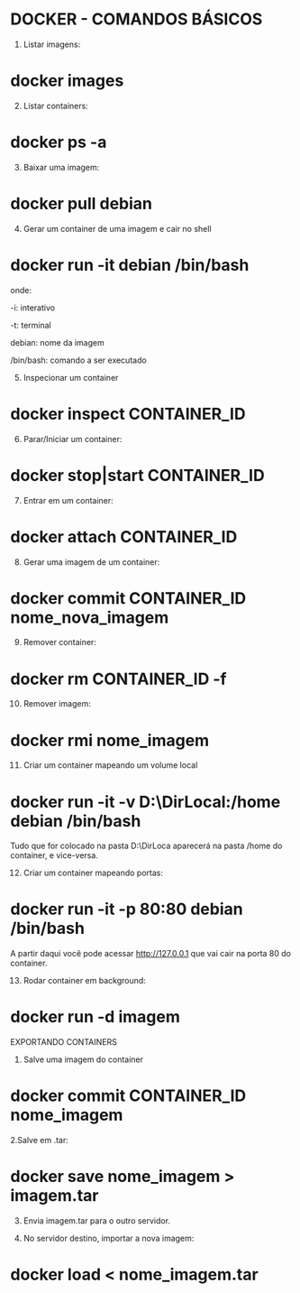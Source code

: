 # DOCKER - COMANDOS BÁSICOS

1. Listar imagens:

# docker images
2. Listar containers:

# docker ps -a
3. Baixar uma imagem:

# docker pull debian
4. Gerar um container de uma imagem e cair no shell

# docker run -it debian /bin/bash
onde:

-i: interativo

-t: terminal

debian: nome da imagem

/bin/bash: comando a ser executado

5. Inspecionar um container

# docker inspect CONTAINER_ID
6. Parar/Iniciar um container:

# docker stop|start CONTAINER_ID
7. Entrar em um container:

# docker attach CONTAINER_ID
8. Gerar uma imagem de um container:

# docker commit CONTAINER_ID nome_nova_imagem
9. Remover container:

# docker rm CONTAINER_ID -f
10. Remover imagem:

# docker rmi nome_imagem
11. Criar um container mapeando um volume local

# docker run -it -v D:\DirLocal:/home debian /bin/bash
Tudo que for colocado na pasta D:\DirLoca aparecerá na pasta /home do container, e vice-versa.

12. Criar um container mapeando portas:

# docker run -it -p 80:80 debian /bin/bash
A partir daqui você pode acessar http://127.0.0.1 que vai cair na porta 80 do container.

13. Rodar container em background:

# docker run -d imagem


EXPORTANDO CONTAINERS

1. Salve uma imagem do container

# docker commit CONTAINER_ID nome_imagem
2.Salve em .tar:

# docker save nome_imagem > imagem.tar
3. Envia imagem.tar para o outro servidor.

4. No servidor destino, importar a nova imagem:

# docker load < nome_imagem.tar
